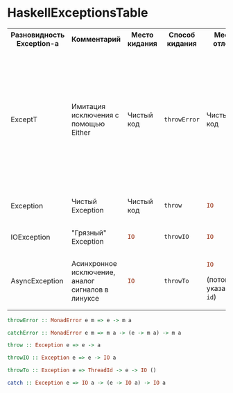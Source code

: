# HaskellExceptionsTable
<table>
<tr>
  <th> Разновидность Exception-а </th> <th> Комментарий </th>  <th> Место кидания </th> <th> Способ кидания </th> <th> Место отлова </th> <th> Способ поимки </th> <th> Пример </th>
</tr>
<tr> 
  <td> ExceptT                   </td> <td> Имитация исключения с помощью Either </td> <td> Чистый код </td> <td> 

```haskell
throwError
```
</td> <td> Чистый код </td> <td> 

```haskell
catchError
``` 
</td> <td>

```haskell
type LengthMonad = ExceptT String IO

main = do
  -- runExceptT removes the ExceptT wrapper
  r <- runExceptT calculateLength
  reportResult r

-- Asks user for a non-empty string and returns its length.
-- Throws an error if user enters an empty string.
calculateLength :: LengthMonad Int
calculateLength = do
  -- all the IO operations have to be lifted to the IO monad in the monad stack
  liftIO $ putStrLn "Please enter a non-empty string: "
  s <- liftIO getLine
  if null s
    then throwError "The string was empty!"
    else return $ length s
```
</tr>
<tr> <td> Exception                 </td> <td> Чистый Exception </td> <td> Чистый код </td> <td> 

```haskell
throw
```
</td> <td> 

```haskell
IO
```
</td> <td>
 
```haskell
catch
```
</td> <td>

```haskell
when (1 `div` 0 > 0) (putStrLn "not to happen")
    `catch` \e -> putStrLn $ "Caught " <> show (e :: ArithException)
```
</td> </tr>
<tr> <td> IOException               </td> <td> "Грязный" Exception </td> <td> 
   
```haskell
IO
```
</td> <td> 

```haskell
throwIO
```
</td> <td>  

```haskell
IO
```
</td> <td> 

```haskell
catch
```  
</td> <td> 

```haskell
throwIO MyException
    `catch` \MyException -> putStrLn "Caught my IO exception"
```
</td> </tr>
<tr> <td> AsyncException            </td> <td> Асинхронное исключение, аналог сигналов в линуксе </td> <td>  

```haskell
IO
```
</td> <td> 

```haskell
throwTo
```
</td> <td> 
 
```haskell
IO
```
(поток с указанным `id`) </td> <td> 
 
```haskell
catch
```
</td> <td>

```haskell
tid <- forkIO $
    (threadDelay 1000000 >> putStrLn "Done")
      `catch` \MyException -> putStrLn "Caught my async exception"
threadDelay 500000
throwTo tid MyException
```
</td> </tr>
</table>

```haskell
throwError :: MonadError e m => e -> m a
```

```haskell
catchError :: MonadError e m => m a -> (e -> m a) -> m a
``` 

```haskell
throw :: Exception e => e -> a
```

```haskell
throwIO :: Exception e => e -> IO a
```

```haskell
throwTo :: Exception e => ThreadId -> e -> IO ()
```

```haskell
catch :: Exception e => IO a -> (e -> IO a) -> IO a
```
